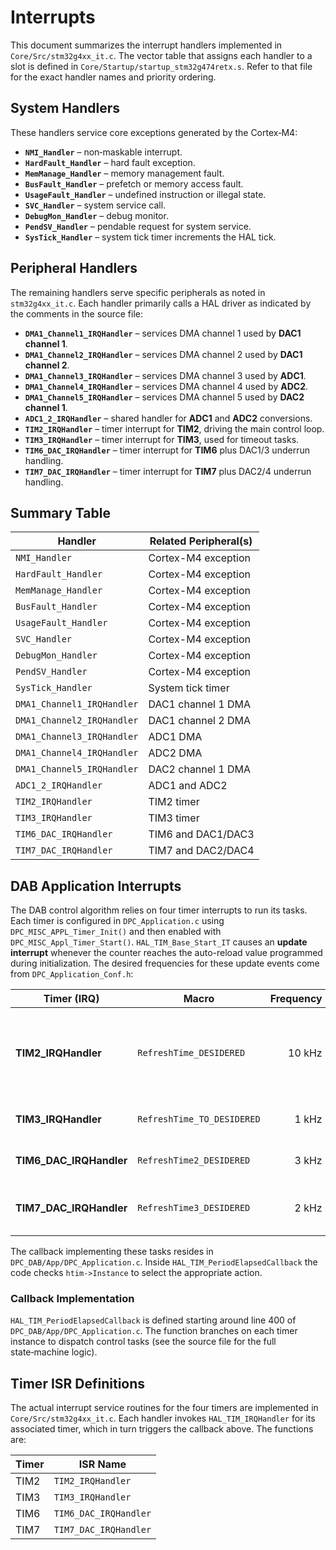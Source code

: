 # Interrupts

This document summarizes the interrupt handlers implemented in `Core/Src/stm32g4xx_it.c`.
The vector table that assigns each handler to a slot is defined in
`Core/Startup/startup_stm32g474retx.s`. Refer to that file for the exact
handler names and priority ordering.

## System Handlers

These handlers service core exceptions generated by the Cortex‑M4:

- **`NMI_Handler`** – non‑maskable interrupt.
- **`HardFault_Handler`** – hard fault exception.
- **`MemManage_Handler`** – memory management fault.
- **`BusFault_Handler`** – prefetch or memory access fault.
- **`UsageFault_Handler`** – undefined instruction or illegal state.
- **`SVC_Handler`** – system service call.
- **`DebugMon_Handler`** – debug monitor.
- **`PendSV_Handler`** – pendable request for system service.
- **`SysTick_Handler`** – system tick timer increments the HAL tick.

## Peripheral Handlers

The remaining handlers serve specific peripherals as noted in
`stm32g4xx_it.c`. Each handler primarily calls a HAL driver as indicated
by the comments in the source file:

- **`DMA1_Channel1_IRQHandler`** – services DMA channel 1 used by **DAC1 channel 1**.
- **`DMA1_Channel2_IRQHandler`** – services DMA channel 2 used by **DAC1 channel 2**.
- **`DMA1_Channel3_IRQHandler`** – services DMA channel 3 used by **ADC1**.
- **`DMA1_Channel4_IRQHandler`** – services DMA channel 4 used by **ADC2**.
- **`DMA1_Channel5_IRQHandler`** – services DMA channel 5 used by **DAC2 channel 1**.
- **`ADC1_2_IRQHandler`** – shared handler for **ADC1** and **ADC2** conversions.
- **`TIM2_IRQHandler`** – timer interrupt for **TIM2**, driving the main control loop.
- **`TIM3_IRQHandler`** – timer interrupt for **TIM3**, used for timeout tasks.
- **`TIM6_DAC_IRQHandler`** – timer interrupt for **TIM6** plus DAC1/3 underrun handling.
- **`TIM7_DAC_IRQHandler`** – timer interrupt for **TIM7** plus DAC2/4 underrun handling.

## Summary Table

| Handler | Related Peripheral(s) |
|---------|----------------------|
| `NMI_Handler` | Cortex-M4 exception |
| `HardFault_Handler` | Cortex-M4 exception |
| `MemManage_Handler` | Cortex-M4 exception |
| `BusFault_Handler` | Cortex-M4 exception |
| `UsageFault_Handler` | Cortex-M4 exception |
| `SVC_Handler` | Cortex-M4 exception |
| `DebugMon_Handler` | Cortex-M4 exception |
| `PendSV_Handler` | Cortex-M4 exception |
| `SysTick_Handler` | System tick timer |
| `DMA1_Channel1_IRQHandler` | DAC1 channel 1 DMA |
| `DMA1_Channel2_IRQHandler` | DAC1 channel 2 DMA |
| `DMA1_Channel3_IRQHandler` | ADC1 DMA |
| `DMA1_Channel4_IRQHandler` | ADC2 DMA |
| `DMA1_Channel5_IRQHandler` | DAC2 channel 1 DMA |
| `ADC1_2_IRQHandler` | ADC1 and ADC2 |
| `TIM2_IRQHandler` | TIM2 timer |
| `TIM3_IRQHandler` | TIM3 timer |
| `TIM6_DAC_IRQHandler` | TIM6 and DAC1/DAC3 |
| `TIM7_DAC_IRQHandler` | TIM7 and DAC2/DAC4 |

## DAB Application Interrupts

The DAB control algorithm relies on four timer interrupts to run its tasks.
Each timer is configured in `DPC_Application.c` using
`DPC_MISC_APPL_Timer_Init()` and then enabled with
`DPC_MISC_Appl_Timer_Start()`.
`HAL_TIM_Base_Start_IT` causes an **update interrupt** whenever the
counter reaches the auto-reload value programmed during initialization.
The desired frequencies for these update events come from
`DPC_Application_Conf.h`:

| Timer (IRQ) | Macro | Frequency | Period | Purpose |
|-------------|-------|----------:|-------:|---------|
| **TIM2_IRQHandler** | `RefreshTime_DESIDERED` | 10&nbsp;kHz | 100&nbsp;µs | High-frequency control: ADC DMA readout and state-machine update. |
| **TIM3_IRQHandler** | `RefreshTime_TO_DESIDERED` | 1&nbsp;kHz | 1&nbsp;ms | Timeout and supervision tasks. |
| **TIM6_DAC_IRQHandler** | `RefreshTime2_DESIDERED` | 3&nbsp;kHz | ≈333&nbsp;µs | Increment voltage/current ramps. |
| **TIM7_DAC_IRQHandler** | `RefreshTime3_DESIDERED` | 2&nbsp;kHz | 500&nbsp;µs | User monitoring and optional debug DAC. |

The callback implementing these tasks resides in `DPC_DAB/App/DPC_Application.c`. Inside `HAL_TIM_PeriodElapsedCallback` the code checks `htim->Instance` to select the appropriate action.

### Callback Implementation

`HAL_TIM_PeriodElapsedCallback` is defined starting around line 400 of
`DPC_DAB/App/DPC_Application.c`.  The function branches on each timer
instance to dispatch control tasks (see the source file for the full
state‑machine logic).

## Timer ISR Definitions

The actual interrupt service routines for the four timers are implemented in
`Core/Src/stm32g4xx_it.c`. Each handler invokes `HAL_TIM_IRQHandler` for its
associated timer, which in turn triggers the callback above. The functions are:

| Timer | ISR Name |
|-------|----------|
| TIM2  | `TIM2_IRQHandler` |
| TIM3  | `TIM3_IRQHandler` |
| TIM6  | `TIM6_DAC_IRQHandler` |
| TIM7  | `TIM7_DAC_IRQHandler` |

